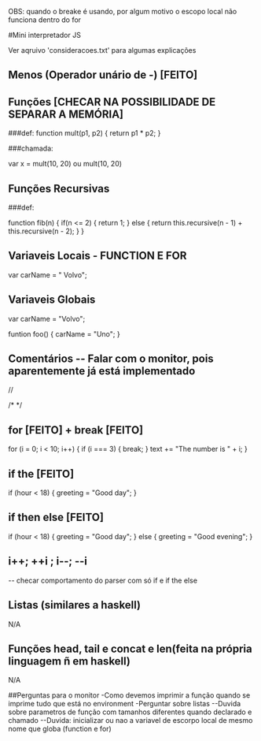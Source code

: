 OBS:
quando o breake é usando, por algum motivo o escopo local não funciona dentro do for

#Mini interpretador JS

Ver aqruivo 'consideracoes.txt' para algumas explicações

## Menos (Operador unário de -) [FEITO]

## Funções [CHECAR NA POSSIBILIDADE DE SEPARAR A MEMÓRIA]

###def:
function mult(p1, p2) {
    return p1 * p2;
}

###chamada:

var x = mult(10, 20)
ou
mult(10, 20)

## Funções Recursivas

###def:

function fib(n) {
    if(n <= 2) {
        return 1;
    } else {
        return this.recursive(n - 1) + this.recursive(n - 2);
    }
}

## Variaveis Locais - FUNCTION E FOR

var carName = " Volvo";

## Variaveis Globais

var carName = "Volvo";

funtion foo() {
   carName = "Uno";
}

## Comentários  -- Falar com o monitor, pois aparentemente já está implementado

//

/*   */

## for [FEITO] + break [FEITO]

for (i = 0; i < 10; i++) {
    if (i === 3) { break; }
    text += "The number is " + i;
}


## if the [FEITO]
if (hour < 18) {
    greeting = "Good day";
}

## if then else [FEITO]


if (hour < 18) {
    greeting = "Good day";
} else {
    greeting = "Good evening";
}

## i++; ++i ; i--; --i

-- checar comportamento do parser com só if e if the else

## Listas (similares a haskell)
N/A

## Funções head, tail e concat e len(feita na própria linguagem ñ em haskell) 
N/A

##Perguntas para o monitor
-Como devemos imprimir a função quando se imprime tudo que está no environment
-Perguntar sobre listas
--Duvida sobre parametros de função com tamanhos diferentes quando declarado e chamado
--Duvida: inicializar ou nao a variavel de escorpo local de mesmo nome que globa (function e for)
